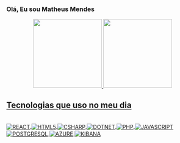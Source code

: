 ### Olá, Eu sou Matheus Mendes

<div align="center">
  <a href="https://github.com/mm490514">
  <img height="180em" src="https://github-readme-stats.vercel.app/api?username=mm490514&show_icons=true&theme=dark&include_all_commits=true&count_private=true"/>
  <img height="180em" src="https://github-readme-stats.vercel.app/api/top-langs/?username=mm490514&layout=compact&langs_count=7&theme=dark"/>
</div>
  
  ## Tecnologias que uso no meu dia
  
  <div style="display: inline_block"><br> 
  <img align="center" alt="REACT" src="https://img.shields.io/badge/React-20232A?style=for-the-badge&logo=react&logoColor=61DAFB">  
  <img align="center" alt="HTML5" src="https://img.shields.io/badge/HTML5-E34F26?style=for-the-badge&logo=html5&logoColor=white">
  <img align="center" alt="CSHARP" src="https://img.shields.io/badge/C%23-239120?style=for-the-badge&logo=c-sharp&logoColor=white"> 
  <img align="center" alt="DOTNET" src="https://img.shields.io/badge/.NET-5C2D91?style=for-the-badge&logo=.net&logoColor=white">  
  <img align="center" alt="PHP" src="https://img.shields.io/badge/PHP-777BB4?style=for-the-badge&logo=php&logoColor=white">  
  <img align="center" alt="JAVASCRIPT" src="https://img.shields.io/badge/JavaScript-F7DF1E?style=for-the-badge&logo=javascript&logoColor=black">  
  <img align="center" alt="POSTGRESQL" src="https://img.shields.io/badge/PostgreSQL-316192?style=for-the-badge&logo=postgresql&logoColor=white">  
  <img align="center" alt="AZURE" src="https://img.shields.io/badge/Microsoft_Azure-0089D6?style=for-the-badge&logo=microsoft-azure&logoColor=white">
  <img align="center" alt="KIBANA" src="https://img.shields.io/badge/Kibana-005571?style=for-the-badge&logo=Kibana&logoColor=white">   
                                                                                                                                   
</div>
